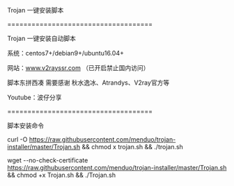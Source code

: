 Trojan 一键安装脚本

====================================

Trojan 一键安装自动脚本

系统：centos7+/debian9+/ubuntu16.04+

网站：www.v2rayssr.com （已开启禁止国内访问）

脚本东拼西凑 需要感谢 秋水逸冰、Atrandys、V2ray官方等

Youtube：波仔分享

====================================

脚本安装命令

curl -O https://raw.githubusercontent.com/menduo/trojan-installer/master/Trojan.sh && chmod  x trojan.sh && ./trojan.sh

wget --no-check-certificate https://raw.githubusercontent.com/menduo/trojan-installer/master/Trojan.sh && chmod +x Trojan.sh && ./Trojan.sh
